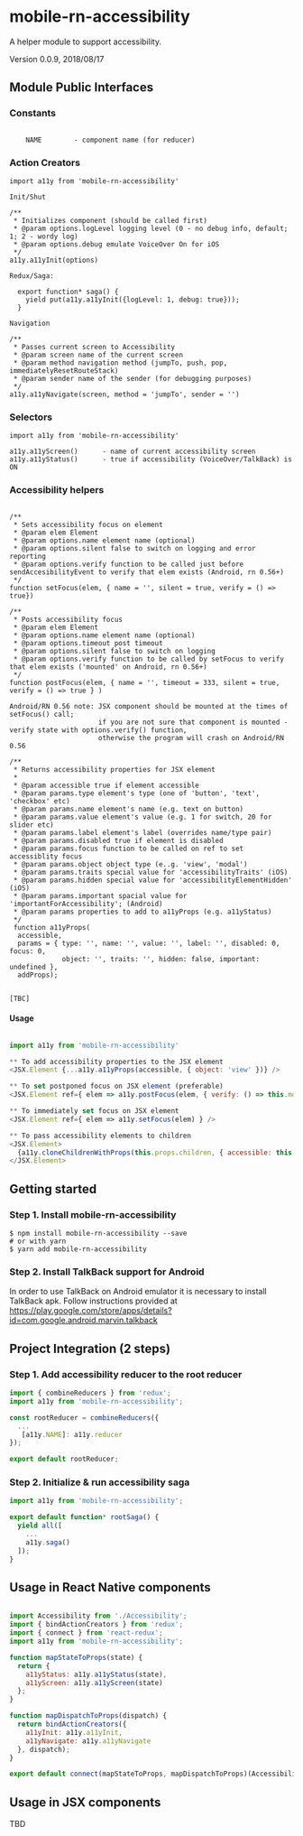 # mobile-rn-accessibility

A helper module to support accessibility.

Version 0.0.9, 2018/08/17

## Module Public Interfaces

### Constants

```

    NAME        - component name (for reducer)

```

### Action Creators

```
import a11y from 'mobile-rn-accessibility'

Init/Shut

/**
 * Initializes component (should be called first)
 * @param options.logLevel logging level (0 - no debug info, default; 1; 2 - wordy log)
 * @param options.debug emulate VoiceOver On for iOS
 */
a11y.a11yInit(options)

Redux/Saga:

  export function* saga() {
    yield put(a11y.a11yInit({logLevel: 1, debug: true}));
  }

Navigation

/**
 * Passes current screen to Accessibility
 * @param screen name of the current screen
 * @param method navigation method (jumpTo, push, pop, immediatelyResetRouteStack)
 * @param sender name of the sender (for debugging purposes)
 */
a11y.a11yNavigate(screen, method = 'jumpTo', sender = '')

```

### Selectors
```
import a11y from 'mobile-rn-accessibility'

a11y.a11yScreen()      - name of current accessibility screen
a11y.a11yStatus()      - true if accessibility (VoiceOver/TalkBack) is ON

```

### Accessibility helpers

```

/**
 * Sets accessibility focus on element
 * @param elem Element
 * @param options.name element name (optional)
 * @param options.silent false to switch on logging and error reporting
 * @param options.verify function to be called just before sendAccesibilityEvent to verify that elem exists (Android, rn 0.56+)
 */
function setFocus(elem, { name = '', silent = true, verify = () => true})

/**
 * Posts accessibility focus
 * @param elem Element
 * @param options.name element name (optional)
 * @param options.timeout post timeout 
 * @param options.silent false to switch on logging
 * @param options.verify function to be called by setFocus to verify that elem exists ('mounted' on Android, rn 0.56+)
 */
function postFocus(elem, { name = '', timeout = 333, silent = true, verify = () => true } )

Android/RN 0.56 note: JSX component should be mounted at the times of setFocus() call;
                      if you are not sure that component is mounted - verify state with options.verify() function,
                      otherwise the program will crash on Android/RN 0.56

/**
 * Returns accessibility properties for JSX element
 * 
 * @param accessible true if element accessible
 * @param params.type element's type (one of 'button', 'text', 'checkbox' etc)
 * @param params.name element's name (e.g. text on button)
 * @param params.value element's value (e.g. 1 for switch, 20 for slider etc)
 * @param params.label element's label (overrides name/type pair)
 * @param params.disabled true if element is disabled
 * @param params.focus function to be called on ref to set accessiblity focus
 * @param params.object object type (e..g. 'view', 'modal')
 * @param params.traits special value for 'accessibilityTraits' (iOS)
 * @param params.hidden special value for 'accessibilityElementHidden' (iOS)
 * @param params.important spacial value for 'importantForAccessibility'; (Android)
 * @param params properties to add to a11yProps (e.g. a11yStatus)
 */
 function a11yProps(
  accessible,
  params = { type: '', name: '', value: '', label: '', disabled: 0, focus: 0,
             object: '', traits: '', hidden: false, important: undefined },
  addProps);


[TBC]

```
#### Usage
```javascript

import a11y from 'mobile-rn-accessibility'

** To add accessibility properties to the JSX element
<JSX.Element {...a11y.a11yProps(accessible, { object: 'view' })} />

** To set postponed focus on JSX element (preferable)
<JSX.Element ref={ elem => a11y.postFocus(elem, { verify: () => this.mounted }) } />

** To immediately set focus on JSX element
<JSX.Element ref={ elem => a11y.setFocus(elem) } />

** To pass accessibility elements to children
<JSX.Element>
  {a11y.cloneChildrenWithProps(this.props.children, { accessible: this.props.accessible })}
</JSX.Element>

```

## Getting started

### Step 1. Install mobile-rn-accessibility

```
$ npm install mobile-rn-accessibility --save
# or with yarn
$ yarn add mobile-rn-accessibility
```

### Step 2. Install TalkBack support for Android

In order to use TalkBack on Android emulator it is necessary to install TalkBack apk.
Follow instructions provided at https://play.google.com/store/apps/details?id=com.google.android.marvin.talkback

## Project Integration (2 steps)

### Step 1. Add accessibility reducer to the root reducer
```javascript
import { combineReducers } from 'redux';
import a11y from 'mobile-rn-accessibility';

const rootReducer = combineReducers({
  ...
   [a11y.NAME]: a11y.reducer
});

export default rootReducer;
```

### Step 2. Initialize & run accessibility saga
```javascript
import a11y from 'mobile-rn-accessibility';

export default function* rootSaga() {
  yield all([
    ...
    a11y.saga()
  ]);
}
```

## Usage in React Native components

```javascript

import Accessibility from './Accessibility';
import { bindActionCreators } from 'redux';
import { connect } from 'react-redux';
import a11y from 'mobile-rn-accessibility';

function mapStateToProps(state) {
  return {
    a11yStatus: a11y.a11yStatus(state),
    a11yScreen: a11y.a11yScreen(state)
  };
}

function mapDispatchToProps(dispatch) {
  return bindActionCreators({
    a11yInit: a11y.a11yInit,
    a11yNavigate: a11y.a11yNavigate
  }, dispatch);
}

export default connect(mapStateToProps, mapDispatchToProps)(Accessibility);
```

## Usage in JSX components

TBD
